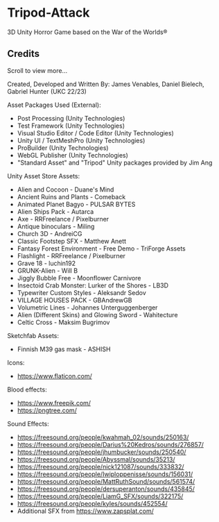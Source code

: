 # Tripod-Attack
 3D Unity Horror Game based on the War of the Worlds®

## Credits

Scroll to view more...

Created, Developed and Written By:
James Venables, Daniel Bielech, Gabriel Hunter (UKC 22/23)

Asset Packages Used (External):
- Post Processing (Unity Technologies)
- Test Framework (Unity Technologies)
- Visual Studio Editor / Code Editor (Unity Technologies)
- Unity UI / TextMeshPro (Unity Technologies)
- ProBuilder (Unity Technologies)
- WebGL Publisher (Unity Technologies)
- "Standard Asset" and "Tripod" Unity packages provided by Jim Ang

Unity Asset Store Assets:
- Alien and Cocoon - Duane's Mind
- Ancient Ruins and Plants - Comeback
- Animated Planet Bagyo - PULSAR BYTES
- Alien Ships Pack - Autarca
- Axe - RRFreelance / Pixelburner
- Antique binoculars - Miling
- Church 3D - AndreiCG
- Classic Footstep SFX - Matthew Anett
- Fantasy Forest Environment - Free Demo - TriForge Assets
- Flashlight - RRFreelance / Pixelburner
- Grave 18 - luchin192
- GRUNK-Alien - Will B
- Jiggly Bubble Free - Moonflower Carnivore
- Insectoid Crab Monster: Lurker of the Shores - LB3D
- Typewriter Custom Styles - Aleksandr Sedov
- VILLAGE HOUSES PACK - GBAndrewGB
- Volumetric Lines - Johannes Unterguggenberger
- Alien (Different Skins) and Glowing Sword - Wahitecture
- Celtic Cross - Maksim Bugrimov

Sketchfab Assets:
- Finnish M39 gas mask - ASHISH

Icons:
- https://www.flaticon.com/

Blood effects:
- https://www.freepik.com/
- https://pngtree.com/

Sound Effects:
- https://freesound.org/people/kwahmah_02/sounds/250163/
- https://freesound.org/people/Darius%20Kedros/sounds/276857/
- https://freesound.org/people/jhumbucker/sounds/250540/
- https://freesound.org/people/Abyssmal/sounds/35213/
- https://freesound.org/people/nick121087/sounds/333832/
- https://freesound.org/people/Iwiploppenisse/sounds/156031/
- https://freesound.org/people/MattRuthSound/sounds/561574/
- https://freesound.org/people/dersuperanton/sounds/435845/
- https://freesound.org/people/LiamG_SFX/sounds/322175/
- https://freesound.org/people/kyles/sounds/452554/
- Additional SFX from https://www.zapsplat.com/